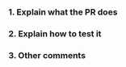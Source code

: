 <!--
Checklist:

  1. Make sure the PR fixes an issue, if that is the case, so issue can be closed.
  2. Flag your PR with at least one label "kind/xxx".
  3. Flag your PR with at least one label "area/xxx".
  4. Do not use "kind/feature" without explicitly adding a release feature.
  5. Add "milestone/v0.x.y" label if you want it in milestone 0.x.y.
  6. Make sure all tests pass before asking for review.
  7. Explicitly asking a maintainer for review might block you more time.
  8. Be mindful about rebases, try to provide them asap so merges can be done.

PS: DO NOT JUMP THE CHECKLIST. GO BACK AND READ, ALWAYS!
-->

### 1. Explain what the PR does

<!-- Best advice is to put copy & paste your very well written git logs -->

### 2. Explain how to test it

<!--
Maintainer will review the code, and test the fix/feature, how to run Tracee ?
Give a full command line example and what to look for.
-->

### 3. Other comments

<!--
Links? References? Anything pointing to more context about the change.
-->
